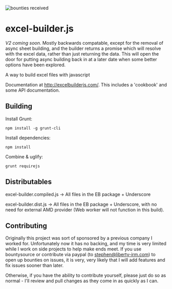 ![bounties received](https://www.bountysource.com/badge/team?team_id=59027&style=bounties_received)

excel-builder.js
================

*V2 coming soon*. Mostly backwards compatable, except for the removal of async sheet building, and the builder returns a promise which will resolve with the excel data, rather than just returning the data. This will open the door for putting async building back in at a later date when some better options have been explored.

A way to build excel files with javascript

Documentation at http://excelbuilderjs.com/. This includes a 'cookbook' and some 
API documentation. 

Building
--------

Install Grunt:

	npm install -g grunt-cli

Install dependencies:

	npm install

Combine & uglify:

	grunt requirejs

Distributables
---------------
excel-builder.compiled.js -> All files in the EB package + Underscore

excel-builder.dist.js -> All files in the EB package + Underscore, with no need for external AMD provider (Web worker will not function in this build).

Contributing
-------------

Originally this project was sort of sponsored by a previous company I worked for. Unfortunately now it has no backing, and my time is very limited while I work on side projects to help make ends meet. If you use bountysource or contribute via paypal (to stephen@liberty-irm.com) to open up bounties on issues, it is very, very likely that I will add features and fix issues sooner than later. 

Otherwise, if you have the ability to contribute yourself, please just do so as normal - I'll review and pull changes as they come in as quickly as I can. 
